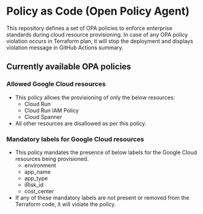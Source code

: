 # Policy as Code (Open Policy Agent)

This repository defines a set of OPA policies to enforce enterprise standards during cloud resource provisioning. In case of any OPA policy violation occurs in Terraform plan, it will stop the deployment and displays violation message in GitHub Actions summary.

## Currently available OPA policies

### Allowed Google Cloud resources

- This policy allows the provisioning of only the below resources:
  - Cloud Run
  - Cloud Run IAM Policy
  - Cloud Spanner
- All other resources are disallowed as per this policy.

### Mandatory labels for Google Cloud resources

- This policy mandates the presence of below labels for the Google Cloud resources being provisioned.
  - environment
  - app_name
  - app_type
  - iRisk_id
  - cost_center
- If any of these mandatory labels are not present or removed from the Terraform code, it will violate the policy.
